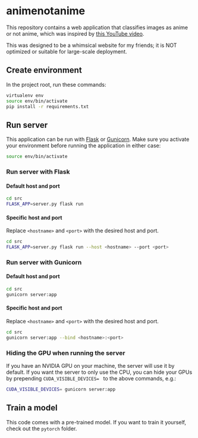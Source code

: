 # animenotanime

This repository contains a web application that classifies images as anime or not anime, which was inspired by
[this YouTube video](https://www.youtube.com/watch?v=xIx2dAmKtms).

This was designed to be a whimsical website for my friends; it is NOT optimized or suitable for large-scale deployment.

## Create environment

In the project root, run these commands:

```bash
virtualenv env
source env/bin/activate
pip install -r requirements.txt
```

## Run server

This application can be run with [Flask][flask] or [Gunicorn][gunicorn]. Make sure you activate your environment before
running the application in either case:

[flask]: http://flask.pocoo.org/docs/1.0/
[gunicorn]: https://gunicorn.org/

```bash
source env/bin/activate
```

### Run server with Flask

#### Default host and port

```bash
cd src
FLASK_APP=server.py flask run
```

#### Specific host and port

Replace `<hostname>` and `<port>` with the desired host and port.

```bash
cd src
FLASK_APP=server.py flask run --host <hostname> --port <port>
```

### Run server with Gunicorn

#### Default host and port

```bash
cd src
gunicorn server:app
```

#### Specific host and port

Replace `<hostname>` and `<port>` with the desired host and port.

```bash
cd src
gunicorn server:app --bind <hostname>:<port>
```

### Hiding the GPU when running the server

If you have an NVIDIA GPU on your machine, the server will use it by default. If you want the server to only use the
CPU, you can hide your GPUs by prepending `CUDA_VISIBLE_DEVICES= ` to the above commands, e.g.:

```bash
CUDA_VISIBLE_DEVICES= gunicorn server:app
```

## Train a model

This code comes with a pre-trained model. If you want to train it yourself, check out the `pytorch` folder.